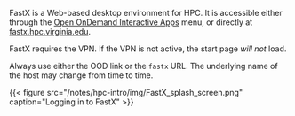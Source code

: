 FastX is a Web-based desktop environment for HPC. It is accessible either through the [Open OnDemand Interactive Apps](https://ood.hpc.virginia.edu/pun/sys/dashboard) menu, or directly at [fastx.hpc.virginia.edu](https://fastx.hpc.virginia.edu).

FastX requires the VPN.  If the VPN is not active, the start page _will not_ load.

Always use either the OOD link or the `fastx` URL.  The underlying name of the host may change from time to time.

{{< figure src="/notes/hpc-intro/img/FastX_splash_screen.png" caption="Logging in to FastX" >}}

